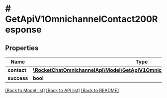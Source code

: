 # # GetApiV1OmnichannelContact200Response

## Properties

Name | Type | Description | Notes
------------ | ------------- | ------------- | -------------
**contact** | [**\RocketChatOmnichannelApi\Model\GetApiV1OmnichannelContact200ResponseContact**](GetApiV1OmnichannelContact200ResponseContact.md) |  | [optional]
**success** | **bool** |  | [optional]

[[Back to Model list]](../../README.md#models) [[Back to API list]](../../README.md#endpoints) [[Back to README]](../../README.md)

